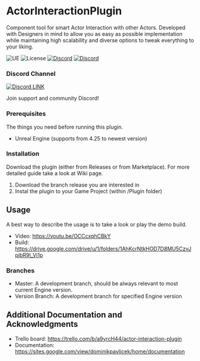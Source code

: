 # ActorInteractionPlugin

Component tool for smart Actor Interaction with other Actors.
Developed with Designers in mind to allow you as easy as possible implementation while maintaining high scalability and diverse options to tweak everything to your liking.

![UE](https://img.shields.io/badge/supported-4.25%2B-green)
![License](https://img.shields.io/github/license/Mountea-Framework/ActorInteractionPlugin)
[![Discord](https://img.shields.io/discord/566990120520122380?color=7389D8&label=Discord)](https://discord.com/invite/k3YhHH4W)
[![Discord](https://badgen.net/discord/members/k3YhHH4W?label=Discord&logo=discord&logoColor=ffffff&color=7389D8)](https://discord.com/invite/k3YhHH4W)

### Discord Channel

[![Discord LINK](https://static.wikia.nocookie.net/siivagunner/images/9/9f/Discord_icon.svg/revision/latest?cb=20210814160101)](https://discord.gg/2vXWEEN)

Join support and community Discord!

### Prerequisites

The things you need before running this plugin.

* Unreal Engine (supports from 4.25 to newest version)

### Installation

Download the plugin (either from Releases or from Marketplace). For more detailed guide take a look at Wiki page.

1. Download the branch release you are interested in
2. Instal the plugin to your Game Project (within /Plugin folder)


## Usage

A best way to describe the usage is to take a look or play the demo build.
* Video: https://youtu.be/OCCcxqhCBkY
* Build: https://drive.google.com/drive/u/1/folders/1AhKcrNtkHOD7D8MU5CzvJpjbR9l_Vi1p

### Branches

* Master: A development branch, should be always relevant to most current Engine version.
* Version Branch: A development branch for specified Engine version

## Additional Documentation and Acknowledgments

* Trello board: https://trello.com/b/a9yrcH44/actor-interaction-plugin
* Documentation: https://sites.google.com/view/dominikpavlicek/home/documentation 
